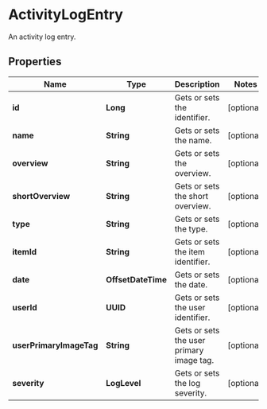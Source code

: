 

# ActivityLogEntry

An activity log entry.

## Properties

| Name | Type | Description | Notes |
|------------ | ------------- | ------------- | -------------|
|**id** | **Long** | Gets or sets the identifier. |  [optional] |
|**name** | **String** | Gets or sets the name. |  [optional] |
|**overview** | **String** | Gets or sets the overview. |  [optional] |
|**shortOverview** | **String** | Gets or sets the short overview. |  [optional] |
|**type** | **String** | Gets or sets the type. |  [optional] |
|**itemId** | **String** | Gets or sets the item identifier. |  [optional] |
|**date** | **OffsetDateTime** | Gets or sets the date. |  [optional] |
|**userId** | **UUID** | Gets or sets the user identifier. |  [optional] |
|**userPrimaryImageTag** | **String** | Gets or sets the user primary image tag. |  [optional] |
|**severity** | **LogLevel** | Gets or sets the log severity. |  [optional] |



